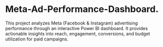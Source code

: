 # Meta-Ad-Performance-Dashboard.
This project analyzes Meta (Facebook &amp; Instagram) advertising performance through an interactive Power BI dashboard. It provides actionable insights into reach, engagement, conversions, and budget utilization for paid campaigns.
